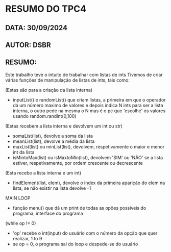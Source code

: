 # RESUMO DO TPC4
## DATA: 30/09/2024
## AUTOR: DSBR

## RESUMO:

Este trabalho teve o intuito de trabalhar com listas de ints
Tivemos de criar várias funções de manipulação de listas de ints, tais como:

(Estas são para a criação da lista interna)
* inputList() e randomList() que criam listas, a primeira em que o operador dá um número maximo de valores e depois indica N ints para ser a lista interna, o outro pede na mesma o N mas é o pc que 'escolhe' os valores usando random.randint(0,100)

(Estas recebem a lista interna e devolvem um int ou str)
* somaList(list), devolve a soma da lista
* meanList(list), devolve a média da lista
* maxList(list) ou minList(list), devolvem, respetivamente o maior e menor int da lista
* isMintoMax(list) ou isMaxtoMin(list), devolvem 'SIM' ou 'NÃO' se a lista estiver, respetivamente, por ordem crescente ou decrescente

(Esta recebe a lista interna e um int)
* findElement(list, elem), devolve o index da primeira aparição do elem na lista, se não existir na lista devolve -1

MAIN LOOP
* função menu() que dá um print de todas as opões possiveis do programa, interface do programa

(while op != 0)
* 'op' recebe o int(input) do usuário com o número da opção que quer realizar, 1 to 9
* se op = 0, o programa sai do loop e despede-se do usuário


